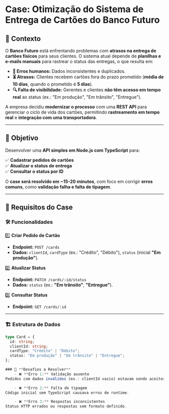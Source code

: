 # Case: Otimização do Sistema de Entrega de Cartões do Banco Futuro

## 📌 **Contexto**
O **Banco Futuro** está enfrentando problemas com **atrasos na entrega de cartões físicos** para seus clientes. O sistema atual depende de **planilhas e e-mails manuais** para rastrear o status das entregas, o que resulta em:

- **📌 Erros humanos:** Dados inconsistentes e duplicados.
- **⏳ Atrasos:** Clientes recebem cartões fora do prazo prometido (**média de 10 dias**, quando o prometido é **5 dias**).
- **🔍 Falta de visibilidade:** Gerentes e clientes **não têm acesso em tempo real** ao status (ex.: "Em produção", "Em trânsito", "Entregue").

A empresa decidiu **modernizar o processo** com uma **REST API** para gerenciar o ciclo de vida dos cartões, permitindo **rastreamento em tempo real** e **integração com uma transportadora**.

---

## 🎯 **Objetivo**
Desenvolver uma **API simples em Node.js com TypeScript** para:

✅ **Cadastrar pedidos de cartões**  
✅ **Atualizar o status de entrega**  
✅ **Consultar o status por ID**  

O **case será resolvido em ~15-20 minutos**, com foco em corrigir **erros comuns**, como **validação falha e falta de tipagem**.

---

## 📜 **Requisitos do Case**

### 🛠 **Funcionalidades**
1️⃣ **Criar Pedido de Cartão**  
   - **Endpoint:** `POST /cards`  
   - **Dados:** `clientId`, `cardType` (ex.: "Crédito", "Débito"), `status` (inicial **"Em produção"**).

2️⃣ **Atualizar Status**  
   - **Endpoint:** `PATCH /cards/:id/status`  
   - **Dados:** `status` (ex.: **"Em trânsito"**, **"Entregue"**).

3️⃣ **Consultar Status**  
   - **Endpoint:** `GET /cards/:id`  

---

### 🏗 **Estrutura de Dados**
```typescript
type Card = {
  id: string;
  clientId: string;
  cardType: "Crédito" | "Débito";
  status: "Em produção" | "Em trânsito" | "Entregue";
};

### 🚨 **Desafios a Resolver**
    - ❌ **Erro 1:** Validação ausente
Pedidos com dados inválidos (ex.: clientId vazio) estavam sendo aceitos.

    - ❌ **Erro 2:** Falta de tipagem
Código inicial sem TypeScript causava erros de runtime.

    - ❌ **Erro 3:** Respostas inconsistentes
Status HTTP errados ou respostas sem formato definido.

